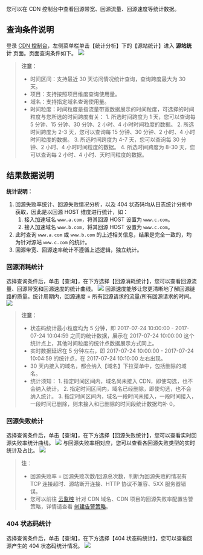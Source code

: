 您可以在 CDN 控制台中查看回源带宽、回源流量、回源速度等统计数据。

## 查询条件说明
登录 [CDN 控制台](http://console.tcecqpoc.fsphere.cn/cdn)，左侧菜单栏单击【统计分析】下的【源站统计】进入 **源站统计** 页面。页面查询条件如下。
![](http://imgcache.tcecqpoc.fsphere.cn/image/mc.qcloudimg.com/static/img/9713491fff774fa25cb7dd00e9b29d2b/hoststatistics.png)
> **注意**：
> + 时间区间：支持最近 30 天访问情况统计查询，查询跨度最大为 30 天。
> + 项目：支持按照项目维度查询使用量。
> + 域名：支持指定域名查询使用量。
> + 时间粒度：时间粒度是指流量带宽数据展示的时间粒度，可选择的时间粒度与您所选的时间跨度有关：
	1. 所选时间跨度为 1 天，您可以查询每 5 分钟、15 分钟、30 分钟、2 小时、4 小时时间粒度的数据。
	2. 所选时间跨度为 2-3 天，您可以查询每 15 分钟、30 分钟、2 小时、4 小时时间粒度的数据。
	3. 所选时间跨度为 4-7 天，您可以查询每 30 分钟、2 小时、4 小时时间粒度的数据。
	4. 所选时间跨度为 8-30 天，您可以查询每 2 小时、4 小时、天时间粒度的数据。

## 结果数据说明
**统计说明：**
1. 回源失败率统计、回源失败情况分析，以及 404 状态码均从日志统计分析中获取，因此是以回源 HOST 维度进行统计，如：
	1. 接入加速域名 ```www.a.com```，将其回源 HOST 设置为 ```www.c.com```。
	2. 接入加速域名 ```www.b.com```，将其回源 HOST 设置为 ```www.c.com```。
2. 此时查询 ```www.a.com``` 或 ```www.b.com``` 的上述相关信息，结果是完全一致的，均为针对源站 ```www.c.com``` 的统计。
3. 回源带宽、回源速率统计不遵循上述逻辑，独立统计。

### 回源消耗统计
选择查询条件后，单击【查询】，在下方选择【回源消耗统计】，您可以查看回源流量、回源带宽和回源速度的统计曲线。
![](http://imgcache.tcecqpoc.fsphere.cn/image/mc.qcloudimg.com/static/img/3385a751c7fa31fe227b137dfa315582/origin.png)
回源速度能够让您更清晰地了解回源链路的质量。统计周期内，回源速度 = 所有回源请求的流量/所有回源请求的时间。
![](http://imgcache.tcecqpoc.fsphere.cn/image/mc.qcloudimg.com/static/img/8024e1bed39f73ae244fadd27fb0b488/origin_speed.png)
> **注意**：
> + 状态码统计最小粒度均为 5 分钟，即 2017-07-24 10:00:00 - 2017-07-24 10:04:59 之间的统计数据，展示在 2017-07-24 10:00:00 这个统计点上，其他时间粒度的统计点数据展示方式同上。
> + 实时数据延迟在 5 分钟左右，即 2017-07-24 10:00:00 - 2017-07-24 10:04:59 的统计点，在 2017-07-24 10:10:00 左右出现。
> + 30 天内接入的域名，都会纳入【域名】下拉菜单中，包括删除的域名。
> + 统计须知：
	1. 指定时间区间内，域名尚未接入 CDN，即使勾选，也不会纳入统计。
	2. 指定时间区间内，域名已经删除，即使勾选，也不会纳入统计。
	3. 指定时间区间内，域名一段时间未接入，一段时间接入，一段时间已删除，则未接入和已删除的时间段统计数据均补 0。

### 回源失败统计
选择查询条件后，单击【查询】，在下方选择【回源失败统计】，您可以查看实时回源失败率统计曲线。
![](http://imgcache.tcecqpoc.fsphere.cn/image/mc.qcloudimg.com/static/img/c54a57f82f2368af9d97eab2ed7d41c3/image.png)
与回源失败率相对应，您可以查看各回源失败类型的实时统计及占比。
![](http://imgcache.tcecqpoc.fsphere.cn/image/mc.qcloudimg.com/static/img/e7387607bc028f8b9c9071c3926c3619/image.png)
> **注**： 
> + 回源失败率 = 回源失败次数/回源总次数，判断为回源失败的情况有 TCP 连接超时、源站断开连接、HTTP 协议不兼容、5XX 服务器错误。
> + 您可以前往 [云监控](http://console.tcecqpoc.fsphere.cn/monitor/policylist) 针对 CDN 域名、CDN 项目的回源失败率配置告警策略，详情请查看 [创建告警策略](http://tcecqpoc.fsphere.cn/document/product/248/6215)。

### 404 状态码统计
选择查询条件后，单击【查询】，在下方选择【404 状态码统计】，您可以查看回源产生的 404 状态码统计情况。
![](http://imgcache.tcecqpoc.fsphere.cn/image/mc.qcloudimg.com/static/img/9f91e944475c29a7b33d8f5fd2207e0e/404.png)